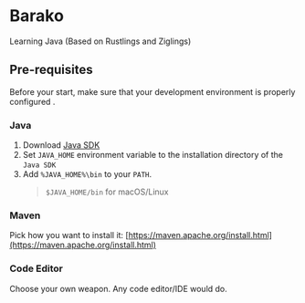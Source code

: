 # Barako
Learning Java (Based on Rustlings and Ziglings)

## Pre-requisites

Before your start, make sure that your development environment is properly configured
.
### Java

1. Download [Java SDK](https://www.oracle.com/ph/java/technologies/downloads/)
2. Set `JAVA_HOME` environment variable to the installation directory of the `Java SDK`
3. Add `%JAVA_HOME%\bin` to your `PATH`.
    > `$JAVA_HOME/bin` for macOS/Linux

### Maven

Pick how you want to install it: [https://maven.apache.org/install.html](https://maven.apache.org/install.html)

### Code Editor

Choose your own weapon. Any code editor/IDE would do.

